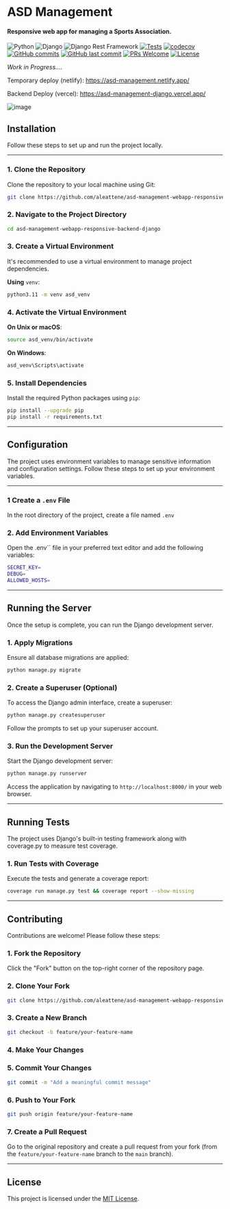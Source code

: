 # ASD Management

#### Responsive web app for managing a Sports Association.

![Python](https://badgen.net/badge/Built%20with/Python/blue)
![Django](https://img.shields.io/badge/Built%20with-Django-092E20)
![Django Rest Framework](https://img.shields.io/badge/Built%20with-DRF-red)
[![Tests](https://github.com/aleattene/asd-management-webapp-responsive-backend-django/actions/workflows/tests.yml/badge.svg)](https://github.com/aleattene/asd-management-webapp-responsive-backend-django/actions/workflows/tests.yml)
[![codecov](https://codecov.io/gh/aleattene/asd-management-webapp-responsive-backend-django/graph/badge.svg?token=452QWRN2E6)](https://codecov.io/gh/aleattene/asd-management-webapp-responsive-backend-django)
[![GitHub commits](https://badgen.net/github/commits/aleattene/asd-management-webapp-responsive-backend-django)](https://github.com/aleattene/asd-management-webapp-responsive-backend-django/commits/)
[![GitHub last commit](https://img.shields.io/github/last-commit/aleattene/asd-management-webapp-responsive-backend-django)](https://github.com/aleattene/asd-management-webapp-responsive-backend-django/commits/)
[![PRs Welcome](https://img.shields.io/badge/PRs-welcome-brightgreen.svg?style=flat-square)](https://github.com/aleattene/asd-management-webapp-responsive-backend-django/pulls)
[![License](https://img.shields.io/github/license/aleattene/asd-management-webapp-responsive-backend-django?color=blue)](https://github.com/aleattene/asd-management-webapp-responsive-backend-django/blob/main/LICENSE)


*Work in Progress....*

Temporary deploy (netlify):
https://asd-management.netlify.app/

Backend Deploy (vercel):
https://asd-management-django.vercel.app/

![image](https://user-images.githubusercontent.com/74595044/153876039-85241269-cc8b-40ec-94db-9def28df9d5e.png)

## Installation
Follow these steps to set up and run the project locally.

<hr/>

### 1. Clone the Repository
Clone the repository to your local machine using Git:
```bash
git clone https://github.com/aleattene/asd-management-webapp-responsive-backend-django.git
```

### 2. Navigate to the Project Directory
```bash
cd asd-management-webapp-responsive-backend-django
```

### 3. Create a Virtual Environment
It's recommended to use a virtual environment to manage project dependencies.

**Using** `venv`:
```bash
python3.11 -m venv asd_venv
```

### 4. Activate the Virtual Environment
**On Unix or macOS**:
```bash
source asd_venv/bin/activate
```
**On Windows**:
```bash
asd_venv\Scripts\activate
```

### 5. Install Dependencies
Install the required Python packages using `pip`:
```bash
pip install --upgrade pip
pip install -r requirements.txt
```

<hr/>

## Configuration

The project uses environment variables to manage sensitive information and configuration settings. 
Follow these steps to set up your environment variables.

<hr/>

### 1 Create a `.env` File
In the root directory of the project, create a file named `.env`

### 2. Add Environment Variables
Open the .env`` file in your preferred text editor and add the following variables:
```bash
SECRET_KEY=
DEBUG=
ALLOWED_HOSTS=
```

<hr/>

## Running the Server
Once the setup is complete, you can run the Django development server.

### 1. Apply Migrations
Ensure all database migrations are applied:
```bash
python manage.py migrate
```

### 2. Create a Superuser (Optional)
To access the Django admin interface, create a superuser:
```bash
python manage.py createsuperuser
```
Follow the prompts to set up your superuser account.

### 3. Run the Development Server
Start the Django development server:

```bash
python manage.py runserver
```
Access the application by navigating to `http://localhost:8000/` in your web browser.

<hr/>

## Running Tests
The project uses Django's built-in testing framework along with coverage.py to measure test coverage.

### 1. Run Tests with Coverage
Execute the tests and generate a coverage report:

```bash
coverage run manage.py test && coverage report --show-missing
```

<hr/>

## Contributing
Contributions are welcome! Please follow these steps:

### 1. Fork the Repository

Click the "Fork" button on the top-right corner of the repository page.

### 2. Clone Your Fork

```bash
git clone https://github.com/aleattene/asd-management-webapp-responsive-backend-django.git
```

### 3. Create a New Branch

```bash
git checkout -b feature/your-feature-name
```

### 4. Make Your Changes

### 5. Commit Your Changes

```bash
git commit -m "Add a meaningful commit message"
```

### 6. Push to Your Fork

```bash
git push origin feature/your-feature-name
```

### 7. Create a Pull Request

Go to the original repository and create a pull request from your fork (from the `feature/your-feature-name` branch 
to the `main` branch).

<hr/>

## License
This project is licensed under the [MIT License](https://it.wikipedia.org/wiki/Licenza_MIT).